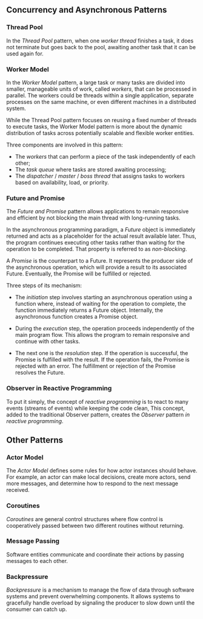 ## Concurrency and Asynchronous Patterns

### Thread Pool

In the *Thread Pool* pattern, when one *worker thread* finishes a task, 
it does not terminate but goes back to the pool, 
awaiting another task that it can be used again for.

### Worker Model

In the *Worker Model* pattern, a large task or many tasks are divided into 
smaller, manageable units of work, called *workers*, that can be processed in parallel.
The workers could be threads within a single application, separate processes on the same machine, 
or even different machines in a distributed system.

While the Thread Pool pattern focuses on reusing a fixed number of threads to execute tasks, 
the Worker Model pattern is more about the dynamic distribution of tasks across potentially scalable 
and flexible worker entities.

Three components are involved in this pattern:

- The *workers* that can perform a piece of the task independently of each other;
- The *task queue* where tasks are stored awaiting processing;
- The *dispatcher* / *master* / *boss thread* that assigns tasks to workers based on availability, load, or priority.

### Future and Promise

The *Future and Promise* pattern allows applications to remain responsive and efficient 
by not blocking the main thread with long-running tasks.

In the asynchronous programming paradigm, a *Future* object is immediately returned 
and acts as a placeholder for the actual result available later.
Thus, the program continues executing other tasks rather than waiting for the operation to be completed. 
That property is referred to as *non-blocking*.

A *Promise* is the counterpart to a Future. 
It represents the producer side of the asynchronous operation, 
which will provide a result to its associated Future.
Eventually, the Promise will be fulfilled or rejected.

Three steps of its mechanism:

- The *initiation* step involves starting an asynchronous operation using a function where,
instead of waiting for the operation to complete, the function immediately returns a Future object.
Internally, the asynchronous function creates a Promise object.

- During the *execution* step, the operation proceeds independently of the main program flow. 
This allows the program to remain responsive and continue with other tasks.

- The next one is the *resolution* step. If the operation is successful, the Promise is fulfilled with the result. 
If the operation fails, the Promise is rejected with an error.
The fulfillment or rejection of the Promise resolves the Future.

### Observer in Reactive Programming

To put it simply, the concept of *reactive programming* is 
to react to many events (streams of events) while keeping the code clean,
This concept, added to the traditional Observer pattern, 
creates the *Observer* pattern *in reactive programming*.

## Other Patterns

### Actor Model

The *Actor Model* defines some rules for how actor instances should behave. 
For example, an actor can make local decisions, create more actors, send more messages, 
and determine how to respond to the next message received.

### Coroutines

*Coroutines* are general control structures 
where flow control is cooperatively passed between two different routines without returning.

### Message Passing

Software entities communicate and coordinate their actions by passing messages to each other.

### Backpressure

*Backpressure* is a mechanism to manage the flow of data through software systems and prevent overwhelming components. 
It allows systems to gracefully handle overload by signaling the producer to slow down until the consumer can catch up.
